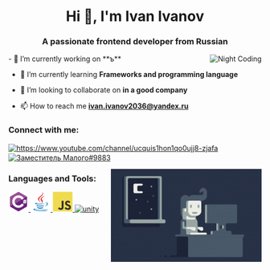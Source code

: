 <h1 align="center">Hi 👋, I'm Ivan Ivanov</h1>
<h3 align="center">A passionate frontend developer from Russian</h3>
<img alt="Night Coding" src="[https://gfycat.com/aromaticbriskatlanticsharpnosepuffer.gif](https://i1.sndcdn.com/artworks-yPLvYacPTvfr7fXE-DwImSg-t500x500.jpg)" align="right"/>
- 🔭 I’m currently working on **ъ**

- 🌱 I’m currently learning **Frameworks and programming language**

- 👯 I’m looking to collaborate on **in a good company**

- 📫 How to reach me **ivan.ivanov2036@yandex.ru**

<h3 align="left">Connect with me:</h3>
<p align="left">
<a href="https://www.youtube.com/c/https://www.youtube.com/channel/ucquis1hon1qo0ujj8-zjafa" target="blank"><img align="center" src="https://raw.githubusercontent.com/rahuldkjain/github-profile-readme-generator/master/src/images/icons/Social/youtube.svg" alt="https://www.youtube.com/channel/ucquis1hon1qo0ujj8-zjafa" height="30" width="40" /></a>
<a href="https://discord.gg/Заместитель Малого#9883" target="blank"><img align="center" src="https://raw.githubusercontent.com/rahuldkjain/github-profile-readme-generator/master/src/images/icons/Social/discord.svg" alt="Заместитель Малого#9883" height="30" width="40" /></a>
</p>
<img alt="Night Coding" src="https://raw.githubusercontent.com/AVS1508/AVS1508/master/assets/Night-Coding.gif" align="right"/>
<h3 align="left">Languages and Tools:</h3>
<p align="left"> <a href="https://www.w3schools.com/cs/" target="_blank" rel="noreferrer"> <img src="https://raw.githubusercontent.com/devicons/devicon/master/icons/csharp/csharp-original.svg" alt="csharp" width="40" height="40"/> </a> <a href="https://www.java.com" target="_blank" rel="noreferrer"> <img src="https://raw.githubusercontent.com/devicons/devicon/master/icons/java/java-original.svg" alt="java" width="40" height="40"/> </a> <a href="https://developer.mozilla.org/en-US/docs/Web/JavaScript" target="_blank" rel="noreferrer"> <img src="https://raw.githubusercontent.com/devicons/devicon/master/icons/javascript/javascript-original.svg" alt="javascript" width="40" height="40"/> </a> <a href="https://unity.com/" target="_blank" rel="noreferrer"> <img src="https://www.vectorlogo.zone/logos/unity3d/unity3d-icon.svg" alt="unity" width="40" height="40"/> </a> </p>
